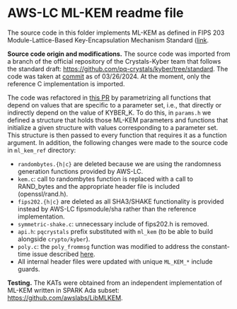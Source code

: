 # AWS-LC ML-KEM readme file

The source code in this folder implements ML-KEM as defined in FIPS 203 Module-Lattice-Based Key-Encapsulation Mechanism Standard ([link](https://csrc.nist.gov/pubs/fips/203/final).

**Source code origin and modifications.** The source code was imported from a branch of the official repository of the Crystals-Kyber team that follows the standard draft: https://github.com/pq-crystals/kyber/tree/standard. The code was taken at [commit](https://github.com/pq-crystals/kyber/commit/11d00ff1f20cfca1f72d819e5a45165c1e0a2816) as of 03/26/2024. At the moment, only the reference C implementation is imported.

The code was refactored in [this PR](https://github.com/aws/aws-lc/pull/1763) by parametrizing all functions that depend on values that are specific to a parameter set, i.e., that directly or indirectly depend on the value of KYBER_K. To do this, in `params.h` we defined a structure that holds those ML-KEM parameters and functions
that initialize a given structure with values corresponding to a parameter set. This structure is then passed to every function that requires it as a function argument. In addition, the following changes were made to the source code in `ml_kem_ref` directory:
- `randombytes.{h|c}` are deleted because we are using the randomness generation functions provided by AWS-LC.
- `kem.c`: call to randombytes function is replaced with a call to RAND_bytes and the appropriate header file is included (openssl/rand.h).
- `fips202.{h|c}` are deleted as all SHA3/SHAKE functionality is provided instead by AWS-LC fipsmodule/sha rather than the reference implementation.
- `symmetric-shake.c`: unnecessary include of fips202.h is removed.
- `api.h`: `pqcrystals` prefix substituted with `ml_kem` (to be able to build alongside `crypto/kyber`).
- `poly.c`: the `poly_frommsg` function was modified to address the constant-time issue described [here](https://github.com/pq-crystals/kyber/commit/9b8d30698a3e7449aeb34e62339d4176f11e3c6c).
- All internal header files were updated with unique `ML_KEM_*` include guards.

**Testing.** The KATs were obtained from an independent implementation of ML-KEM written in SPARK Ada subset: https://github.com/awslabs/LibMLKEM.
